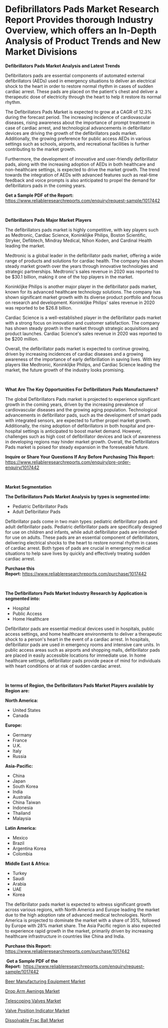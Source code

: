 <p><h1>Defibrillators Pads Market Research Report Provides thorough Industry Overview, which offers an In-Depth Analysis of Product Trends and New Market Divisions</h1></p><p><strong>Defibrillators Pads Market Analysis and Latest Trends</strong></p>
<p><p>Defibrillators pads are essential components of automated external defibrillators (AEDs) used in emergency situations to deliver an electrical shock to the heart in order to restore normal rhythm in cases of sudden cardiac arrest. These pads are placed on the patient's chest and deliver a therapeutic dose of electricity through the heart to help it restore its normal rhythm.</p><p>The Defibrillators Pads Market is expected to grow at a CAGR of 12.3% during the forecast period. The increasing incidence of cardiovascular diseases, rising awareness about the importance of prompt treatment in case of cardiac arrest, and technological advancements in defibrillator devices are driving the growth of the defibrillators pads market. Additionally, the growing preference for public access AEDs in various settings such as schools, airports, and recreational facilities is further contributing to the market growth.</p><p>Furthermore, the development of innovative and user-friendly defibrillator pads, along with the increasing adoption of AEDs in both healthcare and non-healthcare settings, is expected to drive the market growth. The trend towards the integration of AEDs with advanced features such as real-time feedback and voice prompts is also anticipated to propel the demand for defibrillators pads in the coming years.</p></p>
<p><strong>Get a Sample PDF of the Report:&nbsp;</strong> <a href="https://www.reliableresearchreports.com/enquiry/request-sample/1017442">https://www.reliableresearchreports.com/enquiry/request-sample/1017442</a></p>
<p>&nbsp;</p>
<p><strong>Defibrillators Pads Major Market Players</strong></p>
<p><p>The defibrillators pads market is highly competitive, with key players such as Medtronic, Cardiac Science, Koninklijke Philips, Boston Scientific, Stryker, Defibtech, Mindray Medical, Nihon Koden, and Cardinal Health leading the market. </p><p>Medtronic is a global leader in the defibrillator pads market, offering a wide range of products and solutions for cardiac health. The company has shown steady market growth over the years through innovative technologies and strategic partnerships. Medtronic's sales revenue in 2020 was reported to be $30.1 billion, making it one of the top players in the market.</p><p>Koninklijke Philips is another major player in the defibrillator pads market, known for its advanced healthcare technology solutions. The company has shown significant market growth with its diverse product portfolio and focus on research and development. Koninklijke Philips' sales revenue in 2020 was reported to be $26.8 billion.</p><p>Cardiac Science is a well-established player in the defibrillator pads market with a strong focus on innovation and customer satisfaction. The company has shown steady growth in the market through strategic acquisitions and product launches. Cardiac Science's sales revenue in 2020 was reported to be $200 million.</p><p>Overall, the defibrillator pads market is expected to continue growing, driven by increasing incidences of cardiac diseases and a growing awareness of the importance of early defibrillation in saving lives. With key players like Medtronic, Koninklijke Philips, and Cardiac Science leading the market, the future growth of the industry looks promising.</p></p>
<p>&nbsp;</p>
<p><strong>What Are The Key Opportunities For Defibrillators Pads Manufacturers?</strong></p>
<p><p>The global Defibrillators Pads market is projected to experience significant growth in the coming years, driven by the increasing prevalence of cardiovascular diseases and the growing aging population. Technological advancements in defibrillator pads, such as the development of smart pads with integrated sensors, are expected to further propel market growth. Additionally, the rising adoption of defibrillators in both hospital and pre-hospital settings is anticipated to boost market demand. However, challenges such as high cost of defibrillator devices and lack of awareness in developing regions may hinder market growth. Overall, the Defibrillators Pads market is poised for steady expansion in the foreseeable future.</p></p>
<p><strong>Inquire or Share Your Questions If Any Before Purchasing This Report:</strong> <a href="https://www.reliableresearchreports.com/enquiry/pre-order-enquiry/1017442">https://www.reliableresearchreports.com/enquiry/pre-order-enquiry/1017442</a></p>
<p>&nbsp;</p>
<p><strong>Market Segmentation</strong></p>
<p><strong>The Defibrillators Pads Market Analysis by types is segmented into:</strong></p>
<p><ul><li>Pediatric Defibrillator Pads</li><li>Adult Defibrillator Pads</li></ul></p>
<p><p>Defibrillator pads come in two main types: pediatric defibrillator pads and adult defibrillator pads. Pediatric defibrillator pads are specifically designed for use on children and infants, while adult defibrillator pads are intended for use on adults. These pads are an essential component of defibrillators, delivering electrical shocks to the heart to restore normal rhythm in cases of cardiac arrest. Both types of pads are crucial in emergency medical situations to help save lives by quickly and effectively treating sudden cardiac arrest.</p></p>
<p><strong>Purchase this Report:&nbsp;</strong><a href="https://www.reliableresearchreports.com/purchase/1017442">https://www.reliableresearchreports.com/purchase/1017442</a></p>
<p>&nbsp;</p>
<p><strong>The Defibrillators Pads Market Industry Research by Application is segmented into:</strong></p>
<p><ul><li>Hospital</li><li>Public Access</li><li>Home Healthcare</li></ul></p>
<p><p>Defibrillator pads are essential medical devices used in hospitals, public access settings, and home healthcare environments to deliver a therapeutic shock to a person's heart in the event of a cardiac arrest. In hospitals, defibrillator pads are used in emergency rooms and intensive care units. In public access areas such as airports and shopping malls, defibrillator pads are placed in easily accessible locations for immediate use. In home healthcare settings, defibrillator pads provide peace of mind for individuals with heart conditions or at risk of sudden cardiac arrest.</p></p>
<p>&nbsp;</p>
<p><strong>In terms of Region, the Defibrillators Pads Market Players available by Region are:</strong></p>
<p>
    <p> <strong> North America: </strong>
        <ul>
            <li>United States</li>
            <li>Canada</li>
        </ul>
        </p> 
    <p> <strong> Europe: </strong>
        <ul>
            <li>Germany</li>
            <li>France</li>
            <li>U.K.</li>
            <li>Italy</li>
            <li>Russia</li>
        </ul>
        </p> 
    <p> <strong> Asia-Pacific: </strong>
        <ul>
            <li>China</li>
            <li>Japan</li>
            <li>South Korea</li>
            <li>India</li>
            <li>Australia</li>
            <li>China Taiwan</li>
            <li>Indonesia</li>
            <li>Thailand</li>
            <li>Malaysia</li>
        </ul>
        </p> 
    <p> <strong> Latin America: </strong>
        <ul>
            <li>Mexico</li>
            <li>Brazil</li>
            <li>Argentina Korea</li>
            <li>Colombia</li>
        </ul>
        </p> 
    <p> <strong> Middle East & Africa: </strong>
        <ul>
            <li>Turkey</li>
            <li>Saudi</li>
            <li>Arabia</li>
            <li>UAE</li>
            <li>Korea</li>
        </ul>
    </p>
    </p>
<p><p>The defibrillator pads market is expected to witness significant growth across various regions, with North America and Europe leading the market due to the high adoption rate of advanced medical technologies. North America is projected to dominate the market with a share of 35%, followed by Europe with 28% market share. The Asia Pacific region is also expected to experience rapid growth in the market, primarily driven by increasing healthcare infrastructure in countries like China and India.</p></p>
<p><strong>Purchase this Report: </strong><a href="https://www.reliableresearchreports.com/purchase/1017442">https://www.reliableresearchreports.com/purchase/1017442</a></p>
<p>&nbsp;<strong>Get a Sample PDF of the Report:&nbsp;&nbsp;</strong><a href="https://www.reliableresearchreports.com/enquiry/request-sample/1017442">https://www.reliableresearchreports.com/enquiry/request-sample/1017442</a></p>
<p><strong></strong></p>
<p><p><a href="https://medium.com/@terrellconn/beer-manufacturing-equipment-market-exploring-market-share-market-trends-and-future-growth-a17dadf0b349">Beer Manufacturing Equipment Market</a></p><p><a href="https://medium.com/@terrellconn/drop-arm-awnings-market-the-key-to-successful-business-strategy-forecast-till-2031-2265760bf56a">Drop Arm Awnings Market</a></p><p><a href="https://medium.com/@anibalstamm1912/telescoping-valves-market-insights-into-market-cagr-market-trends-and-growth-strategies-6c749eeb68da">Telescoping Valves Market</a></p><p><a href="https://medium.com/@anibalstamm1912/valve-position-indicator-market-analysis-its-cagr-market-segmentation-and-global-industry-c0934f2b072b">Valve Position Indicator Market</a></p><p><a href="https://medium.com/@dessiefadel/dissolvable-frac-ball-market-the-key-to-successful-business-strategy-forecast-till-2031-823709e02bab">Dissolvable Frac Ball Market</a></p></p>